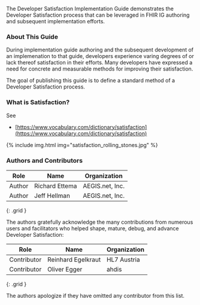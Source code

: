 The Developer Satisfaction Implementation Guide demonstrates the Developer Satisfaction process that can be leveraged in FHIR IG authoring and subsequent implementation efforts.

### About This Guide

During implementation guide authoring and the subsequent development of an implemenation to that guide, developers experience varing degrees of or lack thereof satisfaction in their efforts. Many developers have expressed a need for concrete and measurable methods for improving their satisfaction.

The goal of publishing this guide is to define a standard method of a Developer Satisfaction process.

### What is Satisfaction?

See
* [https://www.vocabulary.com/dictionary/satisfaction](https://www.vocabulary.com/dictionary/satisfaction)

{% include img.html img="satisfaction_rolling_stones.jpg" %}

### Authors and Contributors

| **Role** | **Name** | **Organization** |
| -------- | -------- | ---------------- |
| Author | Richard Ettema | AEGIS.net, Inc. |
| Author | Jeff Hellman | AEGIS.net, Inc. |
{: .grid }

The authors gratefully acknowledge the many contributions from numerous users and facilitators who helped shape, mature, debug, and advance Developer Satisfaction:

| **Role** | **Name** | **Organization** |
| -------- | -------- | ---------------- |
| Contributor | Reinhard Egelkraut | HL7 Austria |
| Contributor | Oliver Egger | ahdis |
{: .grid }

The authors apologize if they have omitted any contributor from this list.